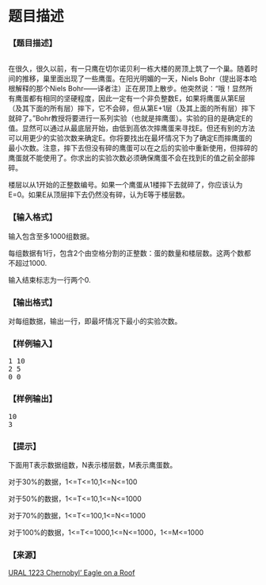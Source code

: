 # 题目描述


<h3>
【题目描述】
</h3>
<p>
<img src="/upload/image/20140128/20140128120716_99837.jpg" alt=""/> 
</p>
<p>
在很久，很久以前，有一只鹰在切尔诺贝利一栋大楼的房顶上筑了一个巢。随着时间的推移，巢里面出现了一些鹰蛋。在阳光明媚的一天，Niels Bohr（提出哥本哈根解释的那个Niels Bohr——译者注）正在房顶上散步。他突然说：“哦！显然所有鹰蛋都有相同的坚硬程度，因此一定有一个非负整数E，如果将鹰蛋从第E层（及其下面的所有层）摔下，它不会碎，但从第E+1层（及其上面的所有层）摔下就碎了。”Bohr教授将要进行一系列实验（也就是摔鹰蛋）。实验的目的是确定E的值。显然可以通过从最底层开始，由低到高依次摔鹰蛋来寻找E。但还有别的方法可以用更少的实验次数来确定E。你将要找出在最坏情况下为了确定E而摔鹰蛋的最小次数。注意，摔下去但没有碎的鹰蛋可以在之后的实验中重新使用，但摔碎的鹰蛋就不能使用了。你求出的实验次数必须确保鹰蛋不会在找到E的值之前全部摔碎。
</p>
<p>
楼层以从1开始的正整数编号。如果一个鹰蛋从1楼摔下去就碎了，你应该认为E=0。如果E从顶层摔下去仍然没有碎，认为E等于楼层数。
</p>
<h3>
【输入格式】
</h3>
<p>
输入包含至多1000组数据。
</p>
<p>
每组数据有1行，包含2个由空格分割的正整数：蛋的数量和楼层数。这两个数都不超过1000.
</p>
<p>
输入结束标志为一行两个0.
</p>
<h3>
【输出格式】
</h3>
<p>
对每组数据，输出一行，即最坏情况下最小的实验次数。
</p>
<h3>
【样例输入】
</h3>
<pre>1 10
2 5
0 0</pre>
<h3>
【样例输出】
</h3>
<pre>10
3</pre>
<h3>
【提示】
</h3>
<p>
下面用T表示数据组数，N表示楼层数，M表示鹰蛋数。
</p>
<p>
对于30%的数据，1&lt;=T&lt;=10,1&lt;=N&lt;=100
</p>
<p>
对于50%的数据，1&lt;=T&lt;=10,1&lt;=N&lt;=1000
</p>
<p>
对于70%的数据，1&lt;=T&lt;=100,1&lt;=N&lt;=1000
</p>
<p>
对于100%的数据，1&lt;=T&lt;=1000,1&lt;=N&lt;=1000，1&lt;=M&lt;=1000
</p>
<h3>
【来源】
</h3>
<p>
<a href="http://acm.timus.ru/problem.aspx?space=1&amp;num=1223" target="_blank">URAL 1223 Chernobyl’ Eagle on a Roof</a> 
</p>
